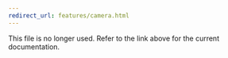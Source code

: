 ```yaml
---
redirect_url: features/camera.html
---
```

This file is no longer used. Refer to the link above for the current documentation.
